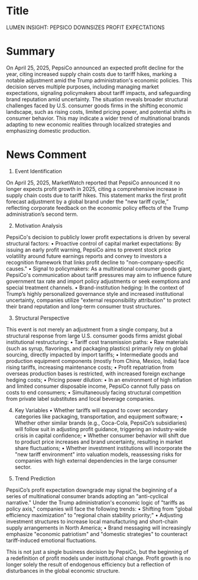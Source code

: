 # Title
LUMEN INSIGHT: PEPSICO DOWNSIZES PROFIT EXPECTATIONS

# Summary
On April 25, 2025, PepsiCo announced an expected profit decline for the year, citing increased supply chain costs due to tariff hikes, marking a notable adjustment amid the Trump administration's economic policies. This decision serves multiple purposes, including managing market expectations, signaling policymakers about tariff impacts, and safeguarding brand reputation amid uncertainty. The situation reveals broader structural challenges faced by U.S. consumer goods firms in the shifting economic landscape, such as rising costs, limited pricing power, and potential shifts in consumer behavior. This may indicate a wider trend of multinational brands adapting to new economic realities through localized strategies and emphasizing domestic production.

# News Comment
1. Event Identification

On April 25, 2025, MarketWatch reported that PepsiCo announced it no longer expects profit growth in 2025, citing a comprehensive increase in supply chain costs due to tariff hikes. This statement marks the first profit forecast adjustment by a global brand under the "new tariff cycle,” reflecting corporate feedback on the economic policy effects of the Trump administration’s second term.

2. Motivation Analysis

PepsiCo's decision to publicly lower profit expectations is driven by several structural factors:
	•	Proactive control of capital market expectations: By issuing an early profit warning, PepsiCo aims to prevent stock price volatility around future earnings reports and convey to investors a recognition framework that links profit decline to "non-company-specific causes."
	•	Signal to policymakers: As a multinational consumer goods giant, PepsiCo's communication about tariff pressures may aim to influence future government tax rate and import policy adjustments or seek exemptions and special treatment channels.
	•	Brand-institution hedging: In the context of Trump’s highly personalized governance style and increased institutional uncertainty, companies utilize "external responsibility attribution" to protect their brand reputation and long-term consumer trust structures.

3. Structural Perspective

This event is not merely an adjustment from a single company, but a structural response from large U.S. consumer goods firms amidst global institutional restructuring:
	•	Tariff cost transmission paths:
	•	Raw materials (such as syrup, flavorings, and packaging plastics) primarily rely on global sourcing, directly impacted by import tariffs;
	•	Intermediate goods and production equipment components (mostly from China, Mexico, India) face rising tariffs, increasing maintenance costs;
	•	Profit repatriation from overseas production bases is restricted, with increased foreign exchange hedging costs;
	•	Pricing power dilution:
	•	In an environment of high inflation and limited consumer disposable income, PepsiCo cannot fully pass on costs to end consumers;
	•	Simultaneously facing structural competition from private label substitutes and local beverage companies.

4. Key Variables
	•	Whether tariffs will expand to cover secondary categories like packaging, transportation, and equipment software;
	•	Whether other similar brands (e.g., Coca-Cola, PepsiCo’s subsidiaries) will follow suit in adjusting profit guidance, triggering an industry-wide crisis in capital confidence;
	•	Whether consumer behavior will shift due to product price increases and brand uncertainty, resulting in market share fluctuations;
	•	Whether investment institutions will incorporate the "new tariff environment" into valuation models, reassessing risks for companies with high external dependencies in the large consumer sector.

5. Trend Prediction

PepsiCo’s profit expectation downgrade may signal the beginning of a series of multinational consumer brands adopting an "anti-cyclical narrative." Under the Trump administration's economic logic of "tariffs as policy axis," companies will face the following trends:
	•	Shifting from "global efficiency maximization" to "regional chain stability priority;"
	•	Adjusting investment structures to increase local manufacturing and short-chain supply arrangements in North America;
	•	Brand messaging will increasingly emphasize "economic patriotism" and "domestic strategies" to counteract tariff-induced emotional fluctuations.

This is not just a single business decision by PepsiCo, but the beginning of a redefinition of profit models under institutional change. Profit growth is no longer solely the result of endogenous efficiency but a reflection of disturbances in the global economic structure.
